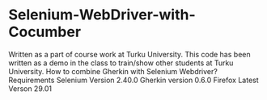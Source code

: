 # Selenium-WebDriver-with-Cocumber
Written as a part of course work at Turku University.
This code has been written as a demo in the class to train/show other students at Turku University.
How to combine Gherkin with Selenium Webdriver?
Requirements
Selenium Version 2.40.0
Gherkin version  0.6.0
Firefox Latest Verson 29.01
